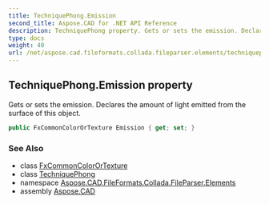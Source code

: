 ```yaml
---
title: TechniquePhong.Emission
second_title: Aspose.CAD for .NET API Reference
description: TechniquePhong property. Gets or sets the emission. Declares the amount of light emitted from the surface of this object
type: docs
weight: 40
url: /net/aspose.cad.fileformats.collada.fileparser.elements/techniquephong/emission/
---
```

## TechniquePhong.Emission property

Gets or sets the emission. Declares the amount of light emitted from the surface of this object.

```csharp
public FxCommonColorOrTexture Emission { get; set; }
```

### See Also

* class [FxCommonColorOrTexture](../../fxcommoncolorortexture/)
* class [TechniquePhong](../)
* namespace [Aspose.CAD.FileFormats.Collada.FileParser.Elements](../../techniquephong/)
* assembly [Aspose.CAD](../../../)


